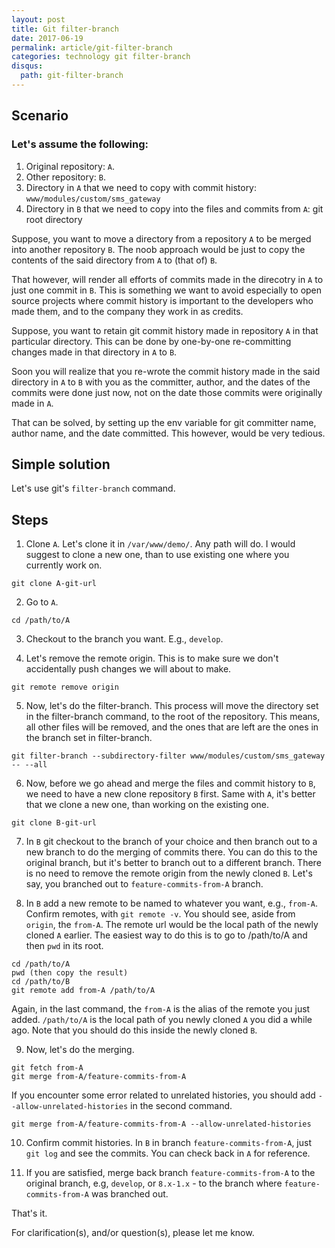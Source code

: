 ```yaml
---
layout: post
title: Git filter-branch
date: 2017-06-19
permalink: article/git-filter-branch
categories: technology git filter-branch
disqus:
  path: git-filter-branch
---
```


## Scenario

### Let's assume the following:

1. Original repository: `A`.
2. Other repository: `B`.
3. Directory in `A` that we need to copy with commit history: `www/modules/custom/sms_gateway`
4. Directory in `B` that we need to copy into the files and commits from `A`:  git root directory

Suppose, you want to move a directory from a repository `A` to be merged
into another repository `B`.  The noob approach would be just to copy
the contents of the said directory from `A` to (that of) `B`.

That however, will render all efforts of commits made in the direcotry in
`A` to just one commit in `B`.  This is something we want to avoid
especially to open source projects where commit history is important to
the developers who made them, and to the company they work in as credits.

Suppose, you want to retain git commit history made in repository `A` in
that particular directory.  This can be done by one-by-one re-committing
changes made in that directory in `A` to `B`.

Soon you will realize that you re-wrote the commit history made in the
said directory in `A` to `B` with you as the committer, author, and the
dates of the commits were done just now, not on the date those commits
were originally made in `A`.

That can be solved, by setting up the env variable for git committer
name, author name, and the date committed.  This however, would be very
tedious.

## Simple solution

Let's use git's `filter-branch` command.

## Steps

1. Clone `A`. Let's clone it in `/var/www/demo/`.  Any path will do.  I
  would suggest to clone a new one, than to use existing one where you
  currently work on.
  ```
  git clone A-git-url
  ```

2. Go to `A`.

  ```
  cd /path/to/A
  ```

3. Checkout to the branch you want.  E.g., `develop`.

4. Let's remove the remote origin. This is to make sure we don't
  accidentally push changes we will about to make.

  ```
  git remote remove origin
  ```
5. Now, let's do the filter-branch. This process will move the directory
  set in the filter-branch command, to the root of the repository. This
  means, all other files will be removed, and the ones that are left are
  the ones in the branch set in filter-branch.

  ```
  git filter-branch --subdirectory-filter www/modules/custom/sms_gateway -- --all
  ```

6. Now, before we go ahead and merge the files and commit history to `B`,
  we need to have a new clone repository `B` first.  Same with `A`, it's
  better that we clone a new one, than working on the existing one.

  ```
  git clone B-git-url
  ```

7. In `B` git checkout to the branch of your choice and then branch out
  to a new branch to do the merging of commits there.  You can do this to
  the original branch, but it's better to branch out to a different
  branch. There is no need to remove the remote origin from the newly
  cloned `B`.  Let's say, you branched out to `feature-commits-from-A`
  branch.

8. In `B` add a new remote to be named to whatever you want, e.g.,
  `from-A`.  Confirm remotes, with `git remote -v`.  You should see,
  aside from `origin`, the `from-A`.  The remote url would be the local
  path of the newly cloned `A` earlier. The easiest way to do this is to
  go to /path/to/A and then `pwd` in its root.

  ```
  cd /path/to/A
  pwd (then copy the result)
  cd /path/to/B
  git remote add from-A /path/to/A
  ```

  Again, in the last command, the `from-A` is the alias of the remote
  you just added.  `/path/to/A` is the local path of you newly cloned
  `A` you did a while ago.  Note that you should do this inside the newly
  cloned `B`.

9. Now, let's do the merging.

  ```
  git fetch from-A
  git merge from-A/feature-commits-from-A
  ```

  If you encounter some error related to unrelated histories, you should
  add `--allow-unrelated-histories` in the second command.

  ```
  git merge from-A/feature-commits-from-A --allow-unrelated-histories
  ```

10. Confirm commit histories.  In `B` in branch `feature-commits-from-A`,
  just `git log` and see the commits.  You can check back in `A` for
  reference.

11. If you are satisfied, merge back branch `feature-commits-from-A` to
  the original branch, e.g, `develop`, or `8.x-1.x` - to the branch where
  `feature-commits-from-A` was branched out.

That's it.

For clarification(s), and/or question(s), please let me know.
